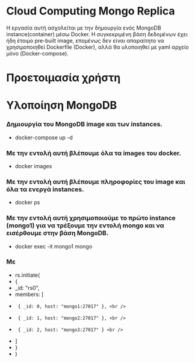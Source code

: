 # Cloud Computing Mongo Replica
Η εργασία αυτή ασχολείται με την δημουργία ενός MongoDB instance(container) μέσω Docker. Η συγκεκριμένη βάση δεδομένων έχει ήδη έτοιμο pre-built image, επομένως δεν είναι απαραίτητο να χρησιμοποιηθεί Dockerfile (Docker), αλλά θα υλοποιηθεί με yaml αρχείο μόνο (Docker-compose).  
# Προετοιμασία χρήστη
# Υλοποίηση MongoDB  

### Δημιουργία του MongoDB image και των instances. <br />
- docker-compose up -d

### Με την εντολή αυτή βλέπουμε όλα τα images του docker. <br />
- docker images

### Με την εντολή αυτή βλέπουμε πληροφορίες του image και όλα τα ενεργά instances. <br />
- docker ps

### Με την εντολή αυτή χρησιμοποιούμε το πρώτο instance (mongo1) για να τρέξουμε την εντολή mongo και να εισέρθουμε στην βάση MongoDB. <br />
- docker exec -it mongo1 mongo

### Με 
- rs.initiate( <br />
-  { <br />
-    _id: "rs0", <br />
-    members: [ <br />
-      { _id: 0, host: "mongo1:27017" }, <br />
-      { _id: 1, host: "mongo2:27017" }, <br />
-      { _id: 2, host: "mongo3:27017" } <br />
-    ] <br />
-  } <br />
- ) <br />
